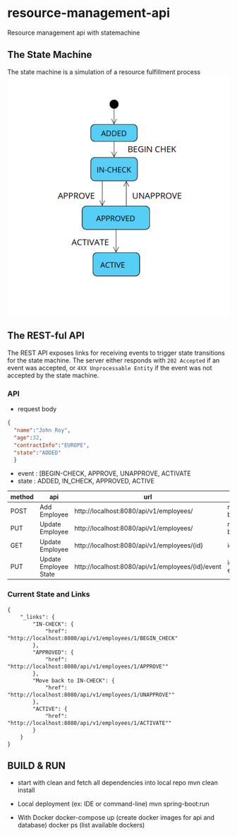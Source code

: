 # resource-management-api
Resource management api with statemachine

## The State Machine
The state machine is a simulation of a resource fulfillment process
![UML state machine](https://github.com/spadarthi/resource-management-api/blob/main/src/main/resources/Employee_statemachine.png)

## The REST-ful API
The REST API exposes links for receiving events to trigger state transitions for
the state machine. The server either responds with `202 Accepted` if an event was accepted,
or `4XX Unprocessable Entity` if the event was not accepted by the state machine.

### API

- request body  
```json
{
  "name":"John Roy",
  "age":32,
  "contractInfo":"EUROPE",
  "state":"ADDED"
  }
```
- event : [BEGIN-CHECK, APPROVE, UNAPPROVE, ACTIVATE
- state : ADDED, IN_CHECK, APPROVED, ACTIVE

| method | api                   | url                                               | input        |
|--------|-----------------------|---------------------------------------------------|--------------|
| POST   | Add Employee          | http://localhost:8080/api/v1/employees/           | request body |
| PUT    | Update Employee       | http://localhost:8080/api/v1/employees/           | request body |
| GET    | Update Employee       | http://localhost:8080/api/v1/employees/{id}       | id           |
| PUT    | Update Employee State | http://localhost:8080/api/v1/employees/{id}/event | id, event    |


### Current State and Links
```
{
    "_links": {
        "IN-CHECK": {
            "href": "http://localhost:8080/api/v1/employees/1/BEGIN_CHECK"
        }, 
        "APPROVED": {
            "href": "http://localhost:8080/api/v1/employees/1/APPROVE""
        }, 
        "Move back to IN-CHECK": {
            "href": "http://localhost:8080/api/v1/employees/1/UNAPPROVE""
        }, 
        "ACTIVE": {
            "href": "http://localhost:8080/api/v1/employees/1/ACTIVATE""
        }
    }
}
```

## BUILD & RUN

- start with clean and fetch all dependencies into local repo
 mvn clean install

- Local deployment (ex: IDE or command-line)
 mvn spring-boot:run

- With Docker
 docker-compose up (create docker images for api and database)
 docker ps (list available dockers)
